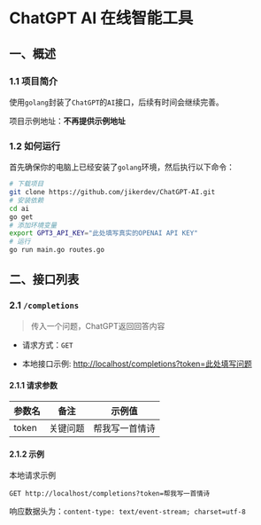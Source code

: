 # ChatGPT AI 在线智能工具

## 一、概述

### 1.1 项目简介

使用`golang`封装了`ChatGPT`的`AI`接口，后续有时间会继续完善。

项目示例地址：**不再提供示例地址**

### 1.2 如何运行

首先确保你的电脑上已经安装了`golang`环境，然后执行以下命令：

```bash
# 下载项目
git clone https://github.com/jikerdev/ChatGPT-AI.git
# 安装依赖
cd ai
go get
# 添加环境变量
export GPT3_API_KEY="此处填写真实的OPENAI API KEY"
# 运行
go run main.go routes.go
```

## 二、接口列表

### 2.1 `/completions`

> 传入一个问题，ChatGPT返回回答内容

- 请求方式：`GET`

- 本地接口示例: <http://localhost/completions?token=此处填写问题>

#### 2.1.1 请求参数

| 参数名 |   备注   |     示例值     |
| ------ | -------- | -------------- |
| token  | 关键问题 | 帮我写一首情诗 |

#### 2.1.2 示例

本地请求示例

```text
GET http://localhost/completions?token=帮我写一首情诗
```

响应数据头为：`content-type: text/event-stream; charset=utf-8`

